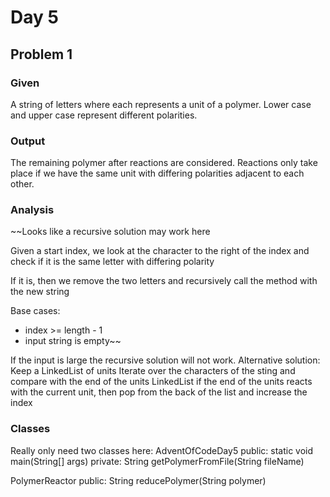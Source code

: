# Day 5
## Problem 1
### Given
A string of letters where each represents a unit of a polymer.
Lower case and upper case represent different polarities.

### Output
The remaining polymer after reactions are considered.
Reactions only take place if we have the same unit with differing polarities
adjacent to each other.

### Analysis
~~Looks like a recursive solution may work here

Given a start index, we look at the character to the right of the index and check if it is the same letter with differing polarity

If it is, then we remove the two letters and recursively call the method with the new string

Base cases:
* index >= length - 1
* input string is empty~~
  
If the input is large the recursive solution will not work. Alternative solution:
Keep a LinkedList of units
Iterate over the characters of the sting and compare with the end of the units LinkedList
    if the end of the units reacts with the current unit, then pop from the back of the list and increase the index

### Classes
Really only need two classes here:
AdventOfCodeDay5
public:
    static void main(String[] args)
private:
    String getPolymerFromFile(String fileName)

PolymerReactor
public:
    String reducePolymer(String polymer)